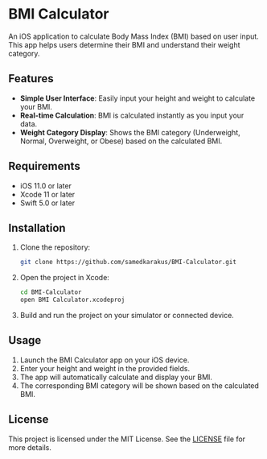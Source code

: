 # BMI Calculator

An iOS application to calculate Body Mass Index (BMI) based on user input. This app helps users determine their BMI and understand their weight category.

## Features

- **Simple User Interface**: Easily input your height and weight to calculate your BMI.
- **Real-time Calculation**: BMI is calculated instantly as you input your data.
- **Weight Category Display**: Shows the BMI category (Underweight, Normal, Overweight, or Obese) based on the calculated BMI.

## Requirements

- iOS 11.0 or later
- Xcode 11 or later
- Swift 5.0 or later

## Installation

1. Clone the repository:
   ```sh
   git clone https://github.com/samedkarakus/BMI-Calculator.git
   ```
2. Open the project in Xcode:
   ```sh
   cd BMI-Calculator
   open BMI Calculator.xcodeproj
   ```
3. Build and run the project on your simulator or connected device.

## Usage

1. Launch the BMI Calculator app on your iOS device.
2. Enter your height and weight in the provided fields.
3. The app will automatically calculate and display your BMI.
4. The corresponding BMI category will be shown based on the calculated BMI.

## License

This project is licensed under the MIT License. See the [LICENSE](LICENSE) file for more details.
